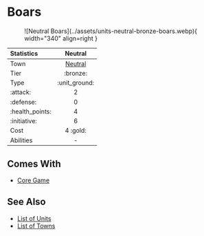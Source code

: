 # Boars

<figure markdown="span">
    ![Neutral Boars](../assets/units-neutral-bronze-boars.webp){ width="340" align=right }
</figure>


| Statistics | Neutral |
| :--- | :---: |
| Town | [Neutral](../towns/neutral.md) |
| Tier | :bronze: |
| Type | :unit_ground: |
| :attack: | 2 |
| :defense: | 0 |
| :health_points: | 4 |
| :initiative: | 6 |
| Cost | 4 :gold: |
| Abilities | - |


## Comes With

- [Core Game](../content.md)


## See Also

- [List of Units](index.md)
- [List of Towns](../towns/index.md)